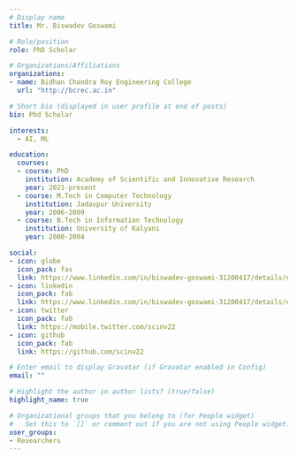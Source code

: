 ```yaml
---
# Display name
title: Mr. Biswadev Goswami

# Role/position
role: PhD Scholar

# Organizations/Affiliations
organizations:
- name: Bidhan Chandra Roy Engineering College
  url: "http://bcrec.ac.in"

# Short bio (displayed in user profile at end of posts)
bio: Phd Scholar

interests:
  - AI, ML

education:
  courses:
  - course: PhD
    institution: Academy of Scientific and Innovative Research
    year: 2021-present
  - course: M.Tech in Computer Technology
    institution: Jadavpur University
    year: 2006-2009
  - course: B.Tech in Information Technology
    institution: University of Kalyani
    year: 2000-2004

social:
- icon: globe
  icon_pack: fas
  link: https://www.linkedin.com/in/biswadev-goswami-31200417/details/education/
- icon: linkedin
  icon_pack: fab
  link: https://www.linkedin.com/in/biswadev-goswami-31200417/details/education/
- icon: twitter
  icon_pack: fab
  link: https://mobile.twitter.com/scinv22
- icon: github
  icon_pack: fab
  link: https://github.com/scinv22

# Enter email to display Gravatar (if Gravatar enabled in Config)
email: ""

# Highlight the author in author lists? (true/false)
highlight_name: true

# Organizational groups that you belong to (for People widget)
#   Set this to `[]` or comment out if you are not using People widget.
user_groups:
- Researchers
---
```

